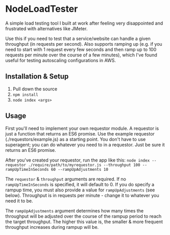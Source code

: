 # NodeLoadTester

A simple load testing tool I built at work after feeling very disappointed and frustrated with alternatives like JMeter.

Use this if you need to test that a service/website can handle a given throughput (in requests per second).  Also supports ramping up (e.g. if you need to start with 1 request every few seconds and then ramp up to 100 requests per minute over the course of a few minutes), which I've found useful for testing autoscaling configurations in AWS.

## Installation & Setup
1.  Pull down the source
2.  `npm install`
3.  `node index <args>`

## Usage
First you'll need to implement your own requestor module.  A requestor is just a function that returns an ES6 promise.  Use the example requestor (./requestors/example.js) as a starting point.  You don't have to use superagent; you can do whatever you need to in a requestor.  Just be sure it returns an ES6 promise.

After you've created your requestor, run the app like this:
`node index --requestor ./require/path/to/myrequestor.js --throughput 100 --rampUpTimeInSeconds 60 --rampUpAdjustments 10`

The `requestor` & `throughput` arguments are required.  If no `rampUpTimeInSeconds` is specified, it will default to 0.  If you do specify a rampup time, you must also provide a value for `rampUpAdjustments` (see below).  Throughput is in requests per minute - change it to whatever you need it to be.  

The `rampUpAdjustments` argument determines how many times the throughput will be adjusted over the course of the rampup period to reach the target throughput.  The higher this value is, the smaller & more frequent throughput increases during rampup will be.